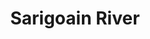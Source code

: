 ---
title: "Sarigoain River"
title_bn: "সারিগোয়াইন নদী"
description: "It’s a border river. It started flowing from Lovachora river near Lalakhal tea states and entered into Bangladesh through Jointapur, Sylhet. It flows through Jointapur, Goainghat, Kompanigonj and Sylhet Sadar and fall into Surma river at Kompaniganj as “Singarkhal”. Its length is 25.75 km, width 117 meters at Sarighat and depth 8.5 meters. It covers 75 square km river basin area."
---